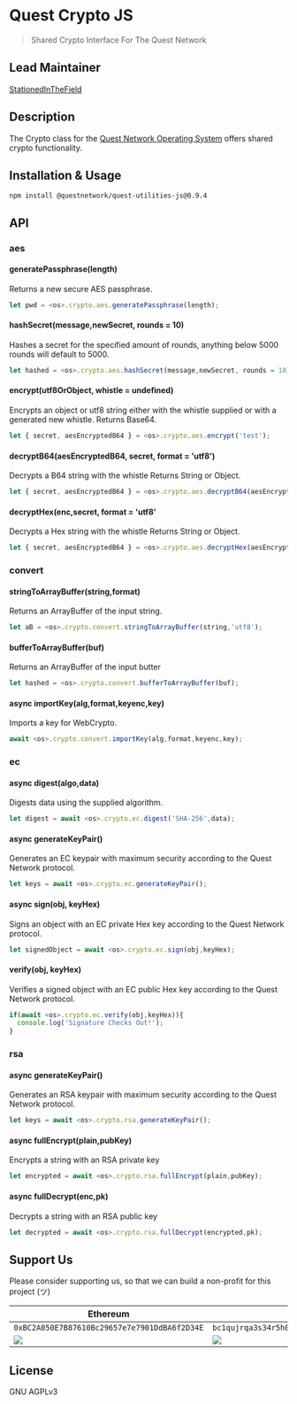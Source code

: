 # Quest Crypto JS
> Shared Crypto Interface For The Quest Network

## Lead Maintainer

[StationedInTheField](https://github.com/StationedInTheField)

## Description

The Crypto class for the [Quest Network Operating System](https://github.com/QuestNetwork/quest-os-js) offers shared crypto functionality.

## Installation & Usage
```
npm install @questnetwork/quest-utilities-js@0.9.4
```

## API

### aes

#### generatePassphrase(length)

Returns a new secure AES passphrase.
```javascript
let pwd = <os>.crypto.aes.generatePassphrase(length);
```

#### hashSecret(message,newSecret, rounds = 10)

Hashes a secret for the specified amount of rounds, anything below 5000 rounds will default to 5000.
```javascript
let hashed = <os>.crypto.aes.hashSecret(message,newSecret, rounds = 10);
```

#### encrypt(utf8OrObject, whistle = undefined)

Encrypts an object or utf8 string either with the whistle supplied or with a generated new whistle.
Returns Base64.
```javascript
let { secret, aesEncryptedB64 } = <os>.crypto.aes.encrypt('test');
```

#### decryptB64(aesEncryptedB64, secret, format = 'utf8')

Decrypts a B64 string with the whistle
Returns String or Object.
```javascript
let { secret, aesEncryptedB64 } = <os>.crypto.aes.decryptB64(aesEncryptedB64, secret, format = 'utf8')
```

#### decryptHex(enc,secret, format = 'utf8'

Decrypts a Hex string with the whistle
Returns String or Object.
```javascript
let { secret, aesEncryptedB64 } = <os>.crypto.aes.decryptHex(aesEncryptedHex, secret, format = 'utf8')
```

### convert

#### stringToArrayBuffer(string,format)

Returns an ArrayBuffer of the input string.
```javascript
let aB = <os>.crypto.convert.stringToArrayBuffer(string,'utf8');
```

#### bufferToArrayBuffer(buf)

Returns an ArrayBuffer of the input butter
```javascript
let hashed = <os>.crypto.convert.bufferToArrayBuffer(buf);
```

#### async importKey(alg,format,keyenc,key)

Imports a key for WebCrypto.
```javascript
await <os>.crypto.convert.importKey(alg,format,keyenc,key);
```

### ec

#### async digest(algo,data)

Digests data using the supplied algorithm.
```javascript
let digest = await <os>.crypto.ec.digest('SHA-256',data);
```

#### async generateKeyPair()

Generates an EC keypair with maximum security according to the Quest Network protocol.
```javascript
let keys = await <os>.crypto.ec.generateKeyPair();
```

#### async sign(obj, keyHex)
Signs an object with an EC private Hex key according to the Quest Network protocol.
```javascript
let signedObject = await <os>.crypto.ec.sign(obj,keyHex);
```

#### verify(obj, keyHex)
Verifies a signed object with an EC public Hex key according to the Quest Network protocol.
```javascript
if(await <os>.crypto.ec.verify(obj,keyHex)){
  console.log('Signature Checks Out!');
}
```

### rsa

#### async generateKeyPair()

Generates an RSA keypair with maximum security according to the Quest Network protocol.
```javascript
let keys = await <os>.crypto.rsa.generateKeyPair();
```

#### async fullEncrypt(plain,pubKey)

Encrypts a string with an RSA private key
```javascript
let encrypted = await <os>.crypto.rsa.fullEncrypt(plain,pubKey);
```


#### async fullDecrypt(enc,pk)
Decrypts a string with an RSA public key
```javascript
let decrypted = await <os>.crypto.rsa.fullDecrypt(encrypted,pk);
```


## Support Us
Please consider supporting us, so that we can build a non-profit for this project (ツ)

| Ethereum| Bitcoin |
|---|---|
| `0xBC2A050E7B87610Bc29657e7e7901DdBA6f2D34E` | `bc1qujrqa3s34r5h0exgmmcuf8ejhyydm8wwja4fmq`   |
|  <img src="https://github.com/QuestNetwork/qDesk/raw/master/doc/images/eth-qr.png" >   | <img src="https://github.com/QuestNetwork/qDesk/raw/master/doc/images/btc-qr.png" > |

## License

GNU AGPLv3
